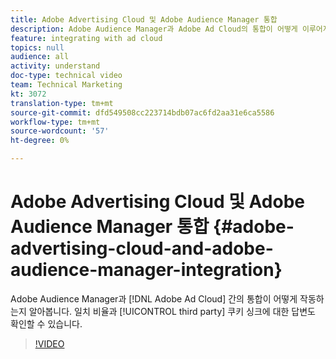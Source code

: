 ```yaml
---
title: Adobe Advertising Cloud 및 Adobe Audience Manager 통합
description: Adobe Audience Manager과 Adobe Ad Cloud의 통합이 어떻게 이루어지는지 살펴보십시오. 또한 일치 비율과 타사 쿠키 싱크에 대한 답변도 확인할 수 있습니다.
feature: integrating with ad cloud
topics: null
audience: all
activity: understand
doc-type: technical video
team: Technical Marketing
kt: 3072
translation-type: tm+mt
source-git-commit: dfd549508cc223714bdb07ac6fd2aa31e6ca5586
workflow-type: tm+mt
source-wordcount: '57'
ht-degree: 0%

---
```



# Adobe Advertising Cloud 및 Adobe Audience Manager 통합 {#adobe-advertising-cloud-and-adobe-audience-manager-integration}

Adobe Audience Manager과 [!DNL Adobe Ad Cloud] 간의 통합이 어떻게 작동하는지 알아봅니다. 일치 비율과 [!UICONTROL third party] 쿠키 싱크에 대한 답변도 확인할 수 있습니다.

>[!VIDEO](https://video.tv.adobe.com/v/25894/?quality=12)